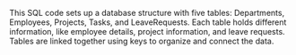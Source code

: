 
This SQL code sets up a database structure with five tables: Departments, Employees, Projects, Tasks, and LeaveRequests. Each table holds different information, like employee details, project information, and leave requests. Tables are linked together using keys to organize and connect the data.
